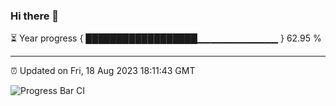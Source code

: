 ### Hi there 👋

⏳ Year progress { ██████████████████▁▁▁▁▁▁▁▁▁▁▁▁ } 62.95 %

---

⏰ Updated on Fri, 18 Aug 2023 18:11:43 GMT

![Progress Bar CI](https://github.com/liununu/liununu/workflows/Progress%20Bar%20CI/badge.svg)
